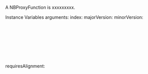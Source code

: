 A NBProxyFunction is xxxxxxxxx.Instance Variables	arguments:		<Object>	index:		<Object>	majorVersion:		<Object>	minorVersion:		<Object>	requiresAlignment:		<Object>	retType:		<Object>	selector:		<Object>arguments	- xxxxxindex	- xxxxxmajorVersion	- xxxxxminorVersion	- xxxxxrequiresAlignment	- xxxxxretType	- xxxxxselector	- xxxxx